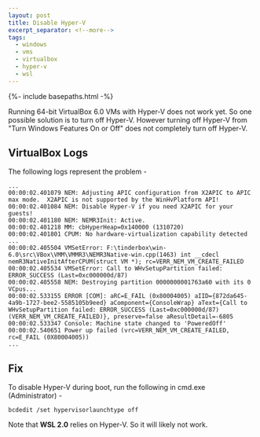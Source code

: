 ```yaml
---
layout: post
title: Disable Hyper-V
excerpt_separator: <!--more-->
tags: 
  - windows
  - vms
  - virtualbox
  - hyper-v
  - wsl
---
```


{%- include basepaths.html -%}

Running 64-bit VirtualBox 6.0 VMs with Hyper-V does not work yet. So one possible solution is to turn off Hyper-V. However turning off Hyper-V from "Turn Windows Features On or Off" does not completely turn off Hyper-V.

<!--more-->

## VirtualBox Logs
The following logs represent the problem -
```
...
00:00:02.401079 NEM: Adjusting APIC configuration from X2APIC to APIC max mode.  X2APIC is not supported by the WinHvPlatform API!
00:00:02.401084 NEM: Disable Hyper-V if you need X2APIC for your guests!
00:00:02.401180 NEM: NEMR3Init: Active.
00:00:02.401218 MM: cbHyperHeap=0x140000 (1310720)
00:00:02.401801 CPUM: No hardware-virtualization capability detected
...
00:00:02.405504 VMSetError: F:\tinderbox\win-6.0\src\VBox\VMM\VMMR3\NEMR3Native-win.cpp(1463) int __cdecl nemR3NativeInitAfterCPUM(struct VM *); rc=VERR_NEM_VM_CREATE_FAILED
00:00:02.405534 VMSetError: Call to WHvSetupPartition failed: ERROR_SUCCESS (Last=0xc000000d/87)
00:00:02.405558 NEM: Destroying partition 0000000001763a60 with its 0 VCpus...
00:00:02.533155 ERROR [COM]: aRC=E_FAIL (0x80004005) aIID={872da645-4a9b-1727-bee2-5585105b9eed} aComponent={ConsoleWrap} aText={Call to WHvSetupPartition failed: ERROR_SUCCESS (Last=0xc000000d/87) (VERR_NEM_VM_CREATE_FAILED)}, preserve=false aResultDetail=-6805
00:00:02.533347 Console: Machine state changed to 'PoweredOff'
00:00:02.540651 Power up failed (vrc=VERR_NEM_VM_CREATE_FAILED, rc=E_FAIL (0X80004005))
...
```

## Fix
To disable Hyper-V during boot, run the following in cmd.exe (Administrator) -
```shell
bcdedit /set hypervisorlaunchtype off
```

Note that **WSL 2.0** relies on Hyper-V. So it will likely not work.

<!--
	Backlinks:
	* https://news.ycombinator.com/item?id=19843596
 -->

